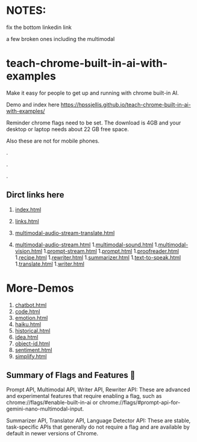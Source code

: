 # NOTES:

fix the bottom linkedin link

a few broken ones including the multimodal




# teach-chrome-built-in-ai-with-examples
Make it easy for people to get up and running with chrome built-in AI.


Demo and index here https://hpssjellis.github.io/teach-chrome-built-in-ai-with-examples/


Reminder chrome flags need to be set. The download is 4GB and your desktop or laptop needs about 22 GB free space. 

Also these are not for mobile phones.



.


.



.


## Dirct links here






1. [index.html](https://hpssjellis.github.io/teach-chrome-built-in-ai-with-examples/index.html)

1. [links.html](https://hpssjellis.github.io/teach-chrome-built-in-ai-with-examples/links.html)
1. [multimodal-audio-stream-translate.html](https://hpssjellis.github.io/teach-chrome-built-in-ai-with-examples/multimodal-audio-stream-translate.html)
1. [multimodal-audio-stream.html](https://hpssjellis.github.io/teach-chrome-built-in-ai-with-examples/multimodal-audio-stream.html)
1.[multimodal-sound.html](https://hpssjellis.github.io/teach-chrome-built-in-ai-with-examples/multimodal-sound.html)
1.[multimodal-vision.html](https://hpssjellis.github.io/teach-chrome-built-in-ai-with-examples/multimodal-vision.html)
1.[prompt-stream.html](https://hpssjellis.github.io/teach-chrome-built-in-ai-with-examples/prompt-stream.html)
1.[prompt.html](https://hpssjellis.github.io/teach-chrome-built-in-ai-with-examples/prompt.html)
1.[proofreader.html](https://hpssjellis.github.io/teach-chrome-built-in-ai-with-examples/proofreader.html)
1.[recipe.html](https://hpssjellis.github.io/teach-chrome-built-in-ai-with-examples/more-demos/recipe.html)
1.[rewriter.html](https://hpssjellis.github.io/teach-chrome-built-in-ai-with-examples/rewriter.html)
1.[summarizer.html](https://hpssjellis.github.io/teach-chrome-built-in-ai-with-examples/summarizer.html)
1.[text-to-speak.html](https://hpssjellis.github.io/teach-chrome-built-in-ai-with-examples/text-to-speak.html)
1.[translate.html](https://hpssjellis.github.io/teach-chrome-built-in-ai-with-examples/translate.html)
1.[writer.html](https://hpssjellis.github.io/teach-chrome-built-in-ai-with-examples/writer.html)






# More-Demos


1. [chatbot.html](https://hpssjellis.github.io/teach-chrome-built-in-ai-with-examples/more-demos/chatbot.html)
1. [code.html](https://hpssjellis.github.io/teach-chrome-built-in-ai-with-examples/more-demos/code.html)
1. [emotion.html](https://hpssjellis.github.io/teach-chrome-built-in-ai-with-examples/more-demos/emotion.html)
1. [haiku.html](https://hpssjellis.github.io/teach-chrome-built-in-ai-with-examples/more-demos/haiku.html)
1. [historical.html](https://hpssjellis.github.io/teach-chrome-built-in-ai-with-examples/more-demos/historical.html)
1. [idea.html](https://hpssjellis.github.io/teach-chrome-built-in-ai-with-examples/more-demos/idea.html)
1. [object-id.html](https://hpssjellis.github.io/teach-chrome-built-in-ai-with-examples/more-demos/object-id.html)
1. [sentiment.html](https://hpssjellis.github.io/teach-chrome-built-in-ai-with-examples/more-demos/sentiment.html)
1. [simplify.html](https://hpssjellis.github.io/teach-chrome-built-in-ai-with-examples/more-demos/simplify.html)



## Summary of Flags and Features 🚩

Prompt API, Multimodal API, Writer API, Rewriter API: These are advanced and experimental features that require enabling a flag, such as chrome://flags/#enable-built-in-ai or chrome://flags/#prompt-api-for-gemini-nano-multimodal-input.

Summarizer API, Translator API, Language Detector API: These are stable, task-specific APIs that generally do not require a flag and are available by default in newer versions of Chrome.


